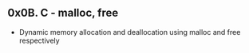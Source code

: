 ## 0x0B. C - malloc, free

- Dynamic memory allocation and deallocation using malloc and free respectively
